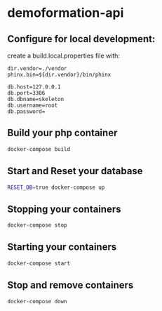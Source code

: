 # demoformation-api

## Configure for local development:

create a build.local.properties file with:

```
dir.vendor=./vendor
phinx.bin=${dir.vendor}/bin/phinx

db.host=127.0.0.1
db.port=3306
db.dbname=skeleton
db.username=root
db.password=
```

## Build your php container

```bash
docker-compose build
````

## Start and Reset your database

```bash
RESET_DB=true docker-compose up
```

## Stopping your containers

```bash 
docker-compose stop
```

## Starting your containers

```bash 
docker-compose start
```

## Stop and remove containers

```bash 
docker-compose down
```


